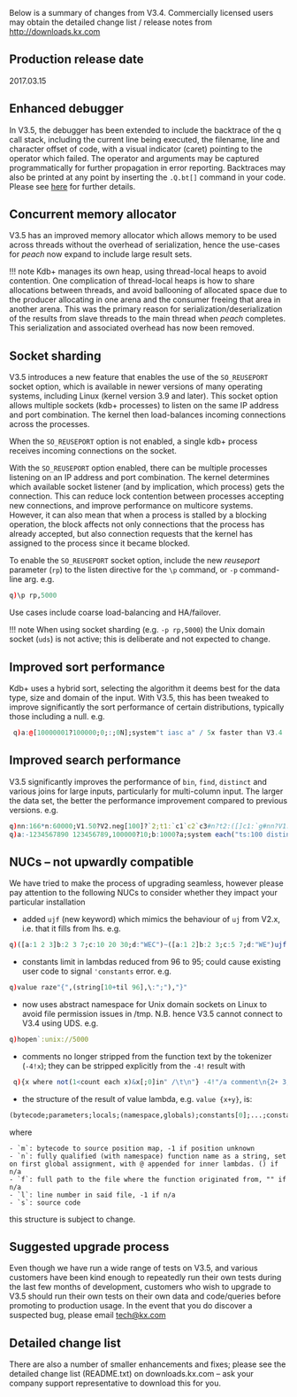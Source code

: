 Below is a summary of changes from V3.4. Commercially licensed users may obtain the detailed change list / release notes from <http://downloads.kx.com>

## Production release date

2017.03.15


## Enhanced debugger
In V3.5, the debugger has been extended to include the backtrace of the q call stack, including the current line being executed, the filename, line and character offset of code, with a visual indicator (caret) pointing to the operator which failed. The operator and arguments may be captured programmatically for further propagation in error reporting. Backtraces may also be printed at any point by inserting the `.Q.bt[]` command in your code. Please see [here](/ref/debug) for further details.

## Concurrent memory allocator
V3.5 has an improved memory allocator which allows memory to be used across threads without the overhead of serialization, hence the use-cases for _peach_ now expand to include large result sets. 

!!! note 
    Kdb+ manages its own heap, using thread-local heaps to avoid contention. One complication of thread-local heaps is how to share allocations between threads, and avoid ballooning of allocated space due to the producer allocating in one arena and the consumer freeing that area in another arena. This was the primary reason for serialization/deserialization of the results from slave threads to the main thread when _peach_ completes. This serialization and associated overhead has now been removed.


## Socket sharding

V3.5 introduces a new feature that enables the use of the `SO_REUSEPORT` socket option, which is available in newer versions of many operating systems, including Linux (kernel version 3.9 and later). This socket option allows multiple sockets (kdb+ processes) to listen on the same IP address and port combination. The kernel then load-balances incoming connections across the processes.

When the `SO_REUSEPORT` option is not enabled, a single kdb+ process receives incoming connections on the socket.

With the `SO_REUSEPORT` option enabled, there can be multiple processes listening on an IP address and port combination. The kernel determines which available socket listener (and by implication, which process) gets the connection. This can reduce lock contention between processes accepting new connections, and improve performance on multicore systems. However, it can also mean that when a process is stalled by a blocking operation, the block affects not only connections that the process has already accepted, but also connection requests that the kernel has assigned to the process since it became blocked.

To enable the `SO_REUSEPORT` socket option, include the new _reuseport_ parameter (`rp`) to the listen directive for the `\p` command, or `-p` command-line arg. e.g.
```q
q)\p rp,5000
```
Use cases include coarse load-balancing and HA/failover.

!!! note
    When using socket sharding (e.g. `-p rp,5000`) the Unix domain socket (`uds`) is not active; this is deliberate and not expected to change.


## Improved sort performance

Kdb+ uses a hybrid sort, selecting the algorithm it deems best for the data type, size and domain of the input. With V3.5, this has been tweaked to improve significantly the sort performance of certain distributions, typically those including a null. e.g.
```q
 q)a:@[10000001?100000;0;:;0N];system"t iasc a" / 5x faster than V3.4
```


## Improved search performance

V3.5 significantly improves the performance of `bin`, `find`, `distinct` and various joins for large inputs, particularly for multi-column input. The larger the data set, the better the performance improvement compared to previous versions. e.g.
```q
q)nn:166*n:60000;V1.50?V2.neg[100]?`2;t1:`c1`c2`c3#n?t2:([]c1:`g#nn?V1.c2:nn?V1.c3:nn?V2.val:nn?100);system"ts t1 lj 3!t2" / 100x faster than V3.4
q)a:-1234567890 123456789,100000?10;b:1000?a;system each("ts:100 distinct a";"ts:1000 a?b") / 30% faster than V3.4
```


## NUCs – not upwardly compatible

We have tried to make the process of upgrading seamless, however please pay attention to the following NUCs to consider whether they impact your particular installation

- added `ujf` (new keyword) which mimics the behaviour of `uj` from V2.x, i.e. that it fills from lhs. e.g.
```q
q)([a:1 2 3]b:2 3 7;c:10 20 30;d:"WEC")~([a:1 2]b:2 3;c:5 7;d:"WE")ujf([a:1 2 3]b:2 3 7;c:10 20 30;d:"  C")
```

- constants limit in lambdas reduced from 96 to 95; could cause existing user code to signal `'constants` error. e.g.
```q
q)value raze"{",(string[10+til 96],\:";"),"}"
```

- now uses abstract namespace for Unix domain sockets on Linux to avoid file permission issues in /tmp.
N.B. hence V3.5 cannot connect to V3.4 using UDS. e.g.
```q
q)hopen`:unix://5000
```

- comments no longer stripped from the function text by the tokenizer (`-4!x`); they can be stripped explicitly from the `-4!` result with
```q
 q){x where not(1<count each x)&x[;0]in" /\t\n"} -4!"/a comment\n{2+ 3; /another comment\n3\n\t/yet another\n \n} /and one more"
```

- the structure of the result of value lambda, e.g. `value {x+y}`, is:
```q
(bytecode;parameters;locals;(namespace,globals);constants[0];...;constants[n];m;n;f;l;s)
```
where

    - `m`: bytecode to source position map, -1 if position unknown
    - `n`: fully qualified (with namespace) function name as a string, set on first global assignment, with @ appended for inner lambdas. () if n/a
    - `f`: full path to the file where the function originated from, "" if n/a
    - `l`: line number in said file, -1 if n/a
    - `s`: source code

this structure is subject to change.


## Suggested upgrade process

Even though we have run a wide range of tests on V3.5, and various customers have been kind enough to repeatedly run their own tests during the last few months of development, customers who wish to upgrade to V3.5 should run their own tests on their own data and code/queries before promoting to production usage. In the event that you do discover a suspected bug, please email tech@kx.com


## Detailed change list

There are also a number of smaller enhancements and fixes; please see the detailed change list (README.txt) on downloads.kx.com – ask your company support representative to download this for you.